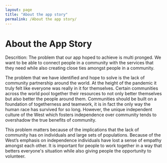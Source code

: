 ```yaml
---
layout: page
title: "About the app story"
permalink: /About the app story/
---
```


# About the App Story
Descrition:
The problem that our app hoped to achieve is multi pronged. We want to be able to connect people in a community with the services that they need while also creating close ties amongst people in a community.

The problem that we have identified and hope to solve is the lack of community partnership around the world. At the height of the pandemic it truly felt like everyone was really in it for themselves. Certain communities across the world pool together their resources to not only better themselves but also better the people around them. Communities should be built on a foundation of togetherness and teamwork, it is in fact the only way the human race has survived for so long. However, the unique independent culture of the West which fosters independence over community tends to overshadow the true benefits of community. 

This problem matters because of the implications that the lack of community has on individuals and large sets of populations. Because of the West’s emphasis on independence individuals have lost a sense of empathy amongst each other. It is important for people to work together in a way that betters everyone's situation while also giving people the opportunity to volunteer.
